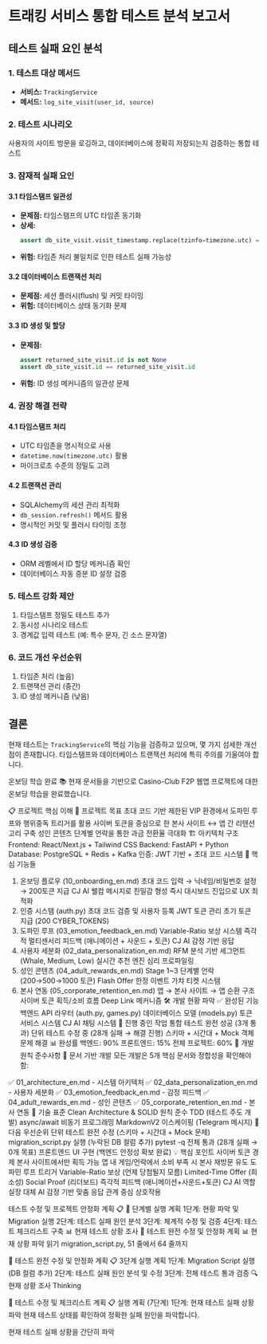 # 트래킹 서비스 통합 테스트 분석 보고서

## 테스트 실패 요인 분석

### 1. 테스트 대상 메서드
- **서비스:** `TrackingService`
- **메서드:** `log_site_visit(user_id, source)`

### 2. 테스트 시나리오
사용자의 사이트 방문을 로깅하고, 데이터베이스에 정확히 저장되는지 검증하는 통합 테스트

### 3. 잠재적 실패 요인

#### 3.1 타임스탬프 일관성
- **문제점:** 타임스탬프의 UTC 타임존 동기화
- **상세:** 
  ```python
  assert db_site_visit.visit_timestamp.replace(tzinfo=timezone.utc) == returned_site_visit.visit_timestamp.replace(tzinfo=timezone.utc)
  ```
- **위험:** 타임존 처리 불일치로 인한 테스트 실패 가능성

#### 3.2 데이터베이스 트랜잭션 처리
- **문제점:** 세션 플러시(flush) 및 커밋 타이밍
- **위험:** 데이터베이스 상태 동기화 문제

#### 3.3 ID 생성 및 할당
- **문제점:** 
  ```python
  assert returned_site_visit.id is not None
  assert db_site_visit.id == returned_site_visit.id
  ```
- **위험:** ID 생성 메커니즘의 일관성 문제

### 4. 권장 해결 전략

#### 4.1 타임스탬프 처리
- UTC 타임존을 명시적으로 사용
- `datetime.now(timezone.utc)` 활용
- 마이크로초 수준의 정밀도 고려

#### 4.2 트랜잭션 관리
- SQLAlchemy의 세션 관리 최적화
- `db_session.refresh()` 메서드 활용
- 명시적인 커밋 및 플러시 타이밍 조정

#### 4.3 ID 생성 검증
- ORM 레벨에서 ID 할당 메커니즘 확인
- 데이터베이스 자동 증분 ID 설정 검증

### 5. 테스트 강화 제안

1. 타임스탬프 정밀도 테스트 추가
2. 동시성 시나리오 테스트
3. 경계값 입력 테스트 (예: 특수 문자, 긴 소스 문자열)

### 6. 코드 개선 우선순위
1. 타임존 처리 (높음)
2. 트랜잭션 관리 (중간)
3. ID 생성 메커니즘 (낮음)

## 결론
현재 테스트는 `TrackingService`의 핵심 기능을 검증하고 있으며, 몇 가지 섬세한 개선점이 존재합니다. 타임스탬프와 데이터베이스 트랜잭션 처리에 특히 주의를 기울여야 합니다.


온보딩 학습 완료 📚
현재 문서들을 기반으로 Casino-Club F2P 웹앱 프로젝트에 대한 온보딩 학습을 완료했습니다.

📋 프로젝트 핵심 이해
🎯 프로젝트 목표
초대 코드 기반 제한된 VIP 환경에서 도파민 루프와 행위중독 트리거를 활용
사이버 토큰을 중심으로 한 본사 사이트 ↔ 앱 간 리텐션 고리 구축
성인 콘텐츠 단계별 언락을 통한 과금 전환율 극대화
🏗️ 아키텍처 구조
Frontend: React/Next.js + Tailwind CSS
Backend: FastAPI + Python
Database: PostgreSQL + Redis + Kafka
인증: JWT 기반 + 초대 코드 시스템
🔑 핵심 기능들
1. 온보딩 플로우 (10_onboarding_en.md)
초대 코드 입력 → 닉네임/비밀번호 설정 → 200토큰 지급
CJ AI 웰컴 메시지로 친밀감 형성
즉시 대시보드 진입으로 UX 최적화
2. 인증 시스템 (auth.py)
초대 코드 검증 및 사용자 등록
JWT 토큰 관리
초기 토큰 지급 (200 CYBER_TOKENS)
3. 도파민 루프 (03_emotion_feedback_en.md)
Variable-Ratio 보상 시스템
즉각적 멀티센서리 피드백 (애니메이션 + 사운드 + 토큰)
CJ AI 감정 기반 응답
4. 사용자 세분화 (02_data_personalization_en.md)
RFM 분석 기반 세그먼트 (Whale, Medium, Low)
실시간 추천 엔진
심리 프로파일링
5. 성인 콘텐츠 (04_adult_rewards_en.md)
Stage 1~3 단계별 언락 (200→500→1000 토큰)
Flash Offer 한정 이벤트
가챠 티켓 시스템
6. 본사 연동 (05_corporate_retention_en.md)
앱 → 본사 사이트 → 앱 순환 구조
사이버 토큰 획득/소비 흐름
Deep Link 메커니즘
🛠️ 개발 현황 파악
✅ 완성된 기능
백엔드 API 라우터 (auth.py, games.py)
데이터베이스 모델 (models.py)
토큰 서비스 시스템
CJ AI 채팅 시스템
🔄 진행 중인 작업
통합 테스트 완전 성공 (3개 통과)
단위 테스트 수정 중 (28개 실패 → 해결 진행)
스키마 + 시간대 + Mock 객체 문제 해결
📊 완성률
백엔드: 90%
프론트엔드: 15%
전체 프로젝트: 60%
🎯 개발 원칙 준수사항
📝 문서 기반 개발
모든 개발은 5개 핵심 문서와 정합성을 확인해야 함:

✅ 01_architecture_en.md - 시스템 아키텍처
✅ 02_data_personalization_en.md - 사용자 세분화
✅ 03_emotion_feedback_en.md - 감정 피드백
✅ 04_adult_rewards_en.md - 성인 콘텐츠
✅ 05_corporate_retention_en.md - 본사 연동
🔧 기술 표준
Clean Architecture & SOLID 원칙 준수
TDD (테스트 주도 개발)
async/await 비동기 프로그래밍
MarkdownV2 이스케이핑 (Telegram 메시지)
🚀 다음 우선순위
단위 테스트 완전 수정 (스키마 + 시간대 + Mock 문제)
migration_script.py 실행 (누락된 DB 컬럼 추가)
pytest -q 전체 통과 (28개 실패 → 0개 목표)
프론트엔드 UI 구현 (백엔드 안정성 확보 완료)
💡 핵심 포인트
사이버 토큰 경제
본사 사이트에서만 획득 가능
앱 내 게임/언락에서 소비
부족 시 본사 재방문 유도
도파민 루프 트리거
Variable-Ratio 보상 (언제 당첨될지 모름)
Limited-Time Offer (희소성)
Social Proof (리더보드)
즉각적 피드백 (애니메이션+사운드+토큰)
CJ AI 역할
실장 대체 AI
감정 기반 맞춤 응답
관계 중심 상호작용

테스트 수정 및 프로젝트 안정화 계획 📋
🎯 단계별 실행 계획
1단계: 현황 파악 및 Migration 실행
2단계: 테스트 실패 원인 분석
3단계: 체계적 수정 및 검증
4단계: 테스트 체크리스트 구축
📊 현재 테스트 상황 조사
🎯 테스트 완전 수정 및 안정화 계획
📊 현재 상황 파악
읽기 migration_script.py, 51 줄에서 64 줄까지

🎯 테스트 완전 수정 및 안정화 계획
📋 3단계 실행 계획
1단계: Migration Script 실행 (DB 컬럼 추가)
2단계: 테스트 실패 원인 분석 및 수정
3단계: 전체 테스트 통과 검증
🔍 현재 상황 조사
Thinking

🎯 테스트 수정 및 체크리스트 계획
📋 실행 계획 (7단계)
1단계: 현재 테스트 실패 상황 파악
현재 테스트 상태를 확인하여 정확한 실패 원인을 파악합니다.

현재 테스트 실패 상황을 간단히 파악